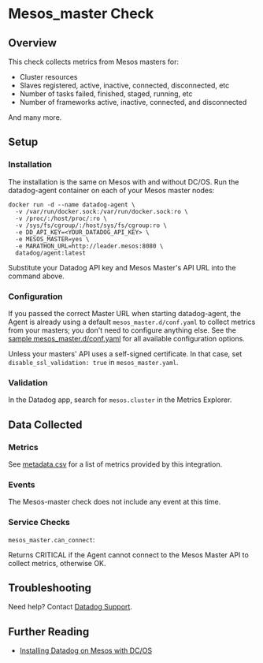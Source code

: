 # Mesos_master Check

## Overview

This check collects metrics from Mesos masters for:

* Cluster resources
* Slaves registered, active, inactive, connected, disconnected, etc
* Number of tasks failed, finished, staged, running, etc
* Number of frameworks active, inactive, connected, and disconnected

And many more.
## Setup
### Installation
The installation is the same on Mesos with and without DC/OS.
Run the datadog-agent container on each of your Mesos master nodes:

```
docker run -d --name datadog-agent \
  -v /var/run/docker.sock:/var/run/docker.sock:ro \
  -v /proc/:/host/proc/:ro \
  -v /sys/fs/cgroup/:/host/sys/fs/cgroup:ro \
  -e DD_API_KEY=<YOUR_DATADOG_API_KEY> \
  -e MESOS_MASTER=yes \
  -e MARATHON_URL=http://leader.mesos:8080 \
  datadog/agent:latest
```

Substitute your Datadog API key and Mesos Master's API URL into the command above.

### Configuration

If you passed the correct Master URL when starting datadog-agent, the Agent is already using a default `mesos_master.d/conf.yaml` to collect metrics from your masters; you don't need to configure anything else. See the [sample mesos_master.d/conf.yaml][1] for all available configuration options.

Unless your masters' API uses a self-signed certificate. In that case, set `disable_ssl_validation: true` in `mesos_master.yaml`.

### Validation

In the Datadog app, search for `mesos.cluster` in the Metrics Explorer.

## Data Collected
### Metrics

See [metadata.csv][2] for a list of metrics provided by this integration.

### Events
The Mesos-master check does not include any event at this time.

### Service Checks

`mesos_master.can_connect`:

Returns CRITICAL if the Agent cannot connect to the Mesos Master API to collect metrics, otherwise OK.

## Troubleshooting
Need help? Contact [Datadog Support][3].

## Further Reading

* [Installing Datadog on Mesos with DC/OS][4]


[1]: https://github.com/DataDog/integrations-core/blob/master/mesos_master/conf.yaml.example
[2]: https://github.com/DataDog/integrations-core/blob/master/mesos_master/metadata.csv
[3]: http://docs.datadoghq.com/help/
[4]: https://www.datadoghq.com/blog/deploy-datadog-dcos/
